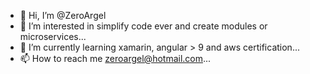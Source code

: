 - 👋 Hi, I’m @ZeroArgel
- 👀 I’m interested in simplify code ever and create modules or microservices...
- 🌱 I’m currently learning xamarin, angular > 9 and aws certification...
- 📫 How to reach me zeroargel@hotmail.com...

<!---
ZeroArgel/ZeroArgel is a ✨ special ✨ repository because its `README.md` (this file) appears on your GitHub profile.
You can click the Preview link to take a look at your changes.
--->
